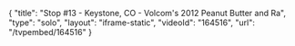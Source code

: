 {
    "title": "Stop #13 - Keystone, CO - Volcom's 2012 Peanut Butter and Ra",
    "type": "solo",
    "layout": "iframe-static",
    "videoId": "164516",
    "url": "\/tvpembed\/164516"
}